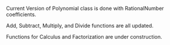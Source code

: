 Current Version of Polynomial class is done with RationalNumber coefficients.


Add, Subtract, Multiply, and Divide functions are all updated.

Functions for Calculus and Factorization are under construction. 
